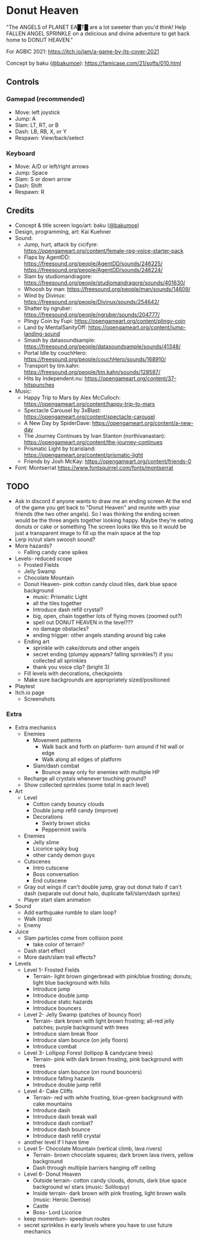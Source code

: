 # Donut Heaven

"The ANGELS of PLANET EA█T█ are a lot sweeter than you'd think! Help FALLEN ANGEL SPRINKLE on a delicious and divine adventure to get back home to DONUT HEAVEN."

For AGBIC 2021: https://itch.io/jam/a-game-by-its-cover-2021

Concept by baku ([@bakumoe](https://twitter.com/bakumoe)): https://famicase.com/21/softs/010.html

## Controls

### Gamepad (recommended)

- Move: left joystick
- Jump: A
- Slam: LT, RT, or B
- Dash: LB, RB, X, or Y
- Respawn: View/back/select

### Keyboard

- Move: A/D or left/right arrows
- Jump: Space
- Slam: S or down arrow
- Dash: Shift
- Respawn: R

## Credits

- Concept & title screen logo/art: baku ([@bakumoe](https://twitter.com/bakumoe))
- Design, programming, art: Kai Kuehner
- Sound:
	- Jump, hurt, attack by cicifyre: https://opengameart.org/content/female-rpg-voice-starter-pack
	- Flaps by AgentDD: https://freesound.org/people/AgentDD/sounds/246225/ https://freesound.org/people/AgentDD/sounds/246224/
	- Slam by studiomandragore: https://freesound.org/people/studiomandragore/sounds/401630/
	- Whoosh by man: https://freesound.org/people/man/sounds/14609/
	- Wind by Divinux: https://freesound.org/people/Divinux/sounds/254642/
	- Shatter by ngruber: https://freesound.org/people/ngruber/sounds/204777/
	- Plingy Coin by Fupi: https://opengameart.org/content/plingy-coin
	- Land by MentalSanityOff: https://opengameart.org/content/jump-landing-sound
	- Smash by datasoundsample: https://freesound.org/people/datasoundsample/sounds/41348/
	- Portal Idle by couchHero: https://freesound.org/people/couchHero/sounds/168910/
	- Transport by tim.kahn: https://freesound.org/people/tim.kahn/sounds/128587/
	- Hits by Independent.nu: https://opengameart.org/content/37-hitspunches
- Music:
	- Happy Trip to Mars by Alex McCulloch: https://opengameart.org/content/happy-trip-to-mars
	- Spectacle Carousel by 3xBlast: https://opengameart.org/content/spectacle-carousel
	- A New Day by SpiderDave: https://opengameart.org/content/a-new-day
	- The Journey Continues by Ivan Stanton (northivanastan): https://opengameart.org/content/the-journey-continues
	- Prismatic Light by tcarisland: https://opengameart.org/content/prismatic-light
	- Friends by Josh McKay: https://opengameart.org/content/friends-0
- Font: Montserrat https://www.fontsquirrel.com/fonts/montserrat

## TODO

- Ask in discord if anyone wants to draw me an ending screen
	At the end of the game you get back to "Donut Heaven" and reunite with your friends (the two other angels). So I was thinking the ending screen would be the three angels together looking happy. Maybe they're eating donuts or cake or something
	The screen looks like this so it would be just a transparent image to fill up the main space at the top
- Lerp in/out slam swoosh sound?
- More hazards?
	- Falling candy cane spikes
- Levels- reduced scope
	- Frosted Fields
	- Jelly Swamp
	- Chocolate Mountain
	- Donut Heaven- pink cotton candy cloud tiles, dark blue space background
		- music: Prismatic Light
		- all the tiles together
		- Introduce dash refill crystal?
		- big, open, chain together lots of flying moves (zoomed out?)
		- spell out DONUT HEAVEN in the level???
		- no damage obstacles?
		- ending trigger: other angels standing around big cake
	- Ending art
		- sprinkle with cake/donuts and other angels
		- secret ending (plumpy appears? falling sprinkles?) if you collected all sprinkles
		- thank you voice clip? (bright 3)
	- Fill levels with decorations, checkpoints
	- Make sure backgrounds are appropriately sized/positioned
- Playtest
- Itch.io page
	- Screenshots

### Extra

- Extra mechanics
	- Enemies
		- Movement patterns
			- Walk back and forth on platform- turn around if hit wall or edge
			- Walk along all edges of platform
		- Slam/dash combat
			- Bounce away only for enemies with multiple HP
	- Recharge all crystals whenever touching ground?
	- Show collected sprinkles (some total in each level)
- Art
	- Level
		- Cotton candy bouncy clouds
		- Double jump refill candy (improve)
		- Decorations
			- Swirly brown sticks
			- Peppermint swirls
	- Enemies
		- Jelly slime
		- Licorice spiky bug
		- other candy demon guys
	- Cutscenes
		- Intro cutscene
		- Boss conversation
		- End cutscene
	- Gray out wings if can't double jump, gray out donut halo if can't dash (separate out donut halo, duplicate fall/slam/dash sprites)
	- Player start slam animation
- Sound
	- Add earthquake rumble to slam loop?
	- Walk (step)
	- Enemy
- Juice
	- Slam particles come from collision point
		- take color of terrain?
	- Dash start effect
	- More dash/slam trail effects?
- Levels
	- Level 1- Frosted Fields
		- Terrain- light brown gingerbread with pink/blue frosting; donuts; light blue background with hills
		- Introduce jump
		- Introduce double jump
		- Introduce static hazards
		- Introduce bouncers
	- Level 2- Jelly Swamp (patches of bouncy floor)
		- Terrain- dark brown with light brown frosting; all-red jelly patches; purple background with trees
		- Introduce slam break floor
		- Introduce slam bounce (on jelly floors)
		- Introduce combat
	- Level 3- Lollipop Forest (lollipop & candycane trees)
		- Terrain- pink with dark brown frosting, pink background with trees
		- Introduce slam bounce (on round bouncers)
		- Introduce falling hazards
		- Introduce double jump refill
	- Level 4- Cake Cliffs
		- Terrain- red with white frosting, blue-green background with cake mountains
		- Introduce dash
		- Introduce dash break wall
		- Introduce dash combat?
		- Introduce dash bounce
		- Introduce dash refill crystal
	- another level if I have time
	- Level 5- Chocolate Mountain (vertical climb, lava rivers)
		- Terrain- brown chocolate squares; dark brown lava rivers, yellow background
		- Dash through multiple barriers hanging off ceiling
	- Level 6- Donut Heaven
		- Outside terrain- cotton candy clouds, donuts, dark blue space background w/ stars (music: Soliloquy)
		- Inside terrain- dark brown with pink frosting, light brown walls (music: Heroic Demise)
		- Castle
		- Boss- Lord Licorice
	- keep momentum- speedrun routes
	- secret sprinkles in early levels where you have to use future mechanics